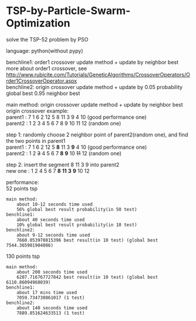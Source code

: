 # TSP-by-Particle-Swarm-Optimization
solve the TSP-52 problem by PSO
  
language: python(without pypy)  
  
benchline1: order1 crossover update method + update by neighbor best  
more about order1 crossover, see http://www.rubicite.com/Tutorials/GeneticAlgorithms/CrossoverOperators/Order1CrossoverOperator.aspx  
benchline2: origin crossover update method + update by 0.05 probability global best 0.95 neighbor best
  
main method: origin crossover update method + update by neighbor best  
origin crossover example:  
parent1 : 7 1 6 2 12 5 8 11 3 9 4 10  (good performance one)  
parent2 : 1 2 3 4 5 6 7 8 9 10 11 12  (random one)  
  
step 1: randomly choose 2 neighbor point of parent2(random one), and find the two points in parent1  
parent1 : 7 1 6 2 12 5 **8** 11 3 **9** 4 10  (good performance one)  
parent2 : 1 2 <del>3</del> 4 5 6 7 **8** **9** 10 <del>11</del> 12  (random one)  
  
step 2: insert the segment 8 11 3 9 into parent2  
new one : 1 2 4 5 6 7 **8** **11** **3** **9** 10 12  
  
  
performance:  
52 points tsp  

    main method:  
        about 10-12 seconds time used  
        56% global best result probability(in 50 test)  
    benchline1:  
        about 40 seconds time used  
        10% global best result probability(in 10 test)  
    benchline2:  
        about 9-12 seconds time used  
        7660.053970815396 best result(in 10 test) (global best 7544.365901904086)  
        
130 points tsp  

    main method:  
        about 200 seconds time used  
        6207.716767727842 best result(in 10 test) (global best 6110.86094968039)  
    benchline1:  
        about 17 mins time used  
        7059.734730861017 (1 test)  
    benchline2:  
        about 140 seconds time used  
        7889.851624633513 (1 test)  

